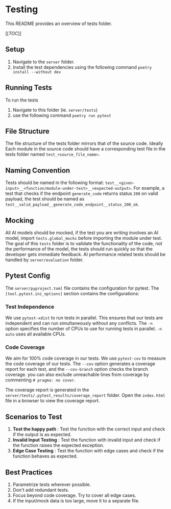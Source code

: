# Testing

This README provides an overview of tests folder.

[[_TOC_]]

## Setup

1. Navigate to the `server` folder.
2. Install the test dependencies using the following command
   `poetry install --without dev`

## Running Tests

To run the tests

1. Navigate to this folder (ie. `server/tests`)
2. use the following command `poetry run pytest`

## File Structure

The file structure of the tests folder mirrors that of the source code. Ideally
Each module in the source code should have a corresponding test file in the
tests folder named `test_<source_file_name>`.

## Naming Convention

Tests should be named in the following format:
`test__<given-input>__<function/module-under-test>__<expected-output>`. For
example, a test that checks if the endpoint `generate_code` returns
status `200` on valid payload, the test should be named as
`test__valid_payload__generate_code_endpoint__status_200_ok`.

## Mocking

All AI models should be mocked, if the test you are writing involves an AI
model, import `tests.global_mocks` before importing the module under test. The
goal of this `tests` folder is to validate the functionality of the code, not
the performance of the model, the tests should run quickly so that the developer
gets immediate feedback. AI performance related tests should be handled by
`server/evaluation` folder.

## Pytest Config

The `server/pyproject.toml` file contains the configuration for pytest. The
`[tool.pytest.ini_options]` section contains the configurations:

### Test Independence

We use `pytest-xdist` to run tests in parallel. This ensures that our tests are
independent and can run simultaneously without any conflicts. The `-n` option
specifies the number of CPUs to use for running tests in parallel. `-n auto`
uses all available CPUs.

### Code Coverage

We aim for 100% code coverage in our tests. We use `pytest-cov` to measure the
code coverage of our tests. The `--cov` option generates a coverage report for
each test, and the `--cov-branch` option checks the branch coverage. you can
also exclude unreachable lines from coverage by commenting `# pragma: no cover`.

The coverage report is generated in the
`server/tests/.pytest_results/coverage_report` folder. Open the `index.html`
file in a browser to view the coverage report.

## Scenarios to Test

1. **Test the happy path** : Test the function with the correct input and check
   if the output is as expected.
2. **Invalid Input Testing** : Test the function with invalid input and check if
   the function raises the expected exception.
3. **Edge Case Testing** : Test the function with edge cases and check if the
   function behaves as expected.

## Best Practices

1. Parametrize tests wherever possible.
2. Don't add redundant tests.
3. Focus beyond code coverage. Try to cover all edge cases.
4. If the input/mock data is too large, move it to a separate file.
